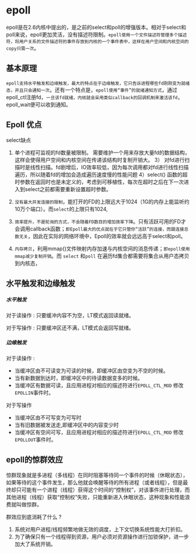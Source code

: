 # epoll



epoll是在2.6内核中提出的，是之前的select和poll的增强版本。相对于select和poll来说，epoll更加灵活，没有描述符限制。`epoll使用一个文件描述符管理多个描述符，将用户关系的文件描述符的事件存放到内核的一个事件表中，这样在用户空间和内核空间的copy只需一次`。

## 基本原理

`epoll支持水平触发和边缘触发，最大的特点在于边缘触发，它只告诉进程哪些fd刚刚变为就绪态，并且只会通知一次`。还有一个特点是，`epoll使用“事件”的就绪通知方式`，通过epoll_ctl注册fd，`一旦该fd就绪，内核就会采用类似callback的回调机制来激活该fd`，epoll_wait便可以收到通知。

## Epoll 优点



select缺点

1. 单个进程可监视的fd数量被限制。 
   需要维护一个用来存放大量fd的数据结构，这样会使得用户空间和内核空间在传递该结构时复制开销大。 
   3） 对fd进行扫描时是线性扫描。fd剧增后，IO效率较低，因为每次调用都对fd进行线性扫描遍历，所以随着fd的增加会造成遍历速度慢的性能问题 
   4）select() 函数的超时参数在返回时也是未定义的，考虑到可移植性，每次在超时之后在下一次进入到select之前都需要重新设置超时参数。




1. `没有最大并发连接的限制`，能打开的FD的上限远大于1024（1G的内存上能监听约10万个端口）。而`select`的上限只有1024,  
2. `效率提升，不是轮询的方式，不会随着FD数目的增加效率下降`。只有活跃可用的FD才会调用callback函数；`即Epoll最大的优点就在于它只管你“活跃”的连接，而跟连接总数无关`，因此在实际的网络环境中，Epoll的效率就会远远高于select和poll。
3. `内存拷贝`，利用mmap()文件映射内存加速与内核空间的消息传递；`即epoll使用mmap减少复制开销`。而 `select` 和`poll` 在遍历fd集合都需要将集合从用户态拷贝到内核态，

## 水平触发和边缘触发

##### 水平触发

对于读操作 : 只要缓冲内容不为空，LT模式返回读就绪。

对于写操作 : 只要缓冲区还不满，LT模式会返回写就绪。

##### 边缘触发

对于读操作 : 

- 当缓冲区由不可读变为可读的时候，即缓冲区由空变为不空的时候。
- 当有新数据到达时，即缓冲区中的待读数据变多的时候。
- 当缓冲区有数据可读，且应用进程对相应的描述符进行`EPOLL_CTL_MOD` 修改`EPOLLIN`事件时。

对于写操作

- 当缓冲区由不可写变为可写时
- 当有旧数据被发送走,即缓冲区中的内容变少时
- 当缓冲区有空间可写，且应用进程对相应的描述符进行`EPOLL_CTL_MOD` 修改`EPOLLOUT`事件时。

## epoll的惊群效应

 惊群现象就是多进程（多线程）在同时阻塞等待同一个事件的时候（休眠状态），如果等待的这个事件发生，那么他就会唤醒等待的所有进程（或者线程），但是最终却只可能有一个进程（线程）获得这个时间的“控制权”，对该事件进行处理，而其他进程（线程）获取“控制权”失败，只能重新进入休眠状态，这种现象和性能浪费就叫做惊群。

 群效应到底消耗了什么 ? 

1. 系统对用户进程/线程频繁地做无效的调度，上下文切换系统性能大打折扣。
2. 为了确保只有一个线程得到资源，用户必须对资源操作进行加锁保护，进一步加大了系统开销。